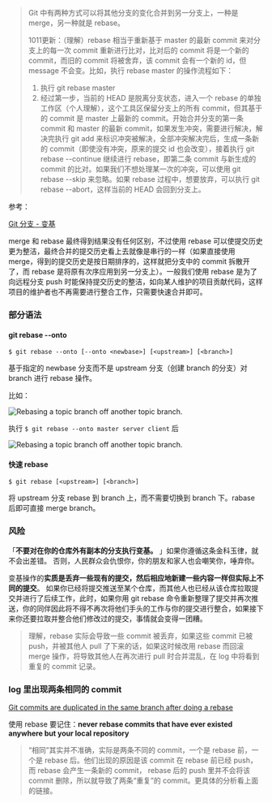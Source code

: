 > Git 中有两种方式可以将其他分支的变化合并到另一分支上，一种是 merge，另一种就是 rebase。
>
> 1011更新：（理解）rebase 相当于重新基于 master 的最新 commit 来对分支上的每一次 commit 重新进行比对，比对后的 commit 将是一个新的 commit，而旧的 commit 将被舍弃，该 commit 会有一个新的 id，但 message 不会变。比如，执行 rebase master 的操作流程如下：
>
> 1. 执行 git rebase master
> 2. 经过第一步，当前的 HEAD 是脱离分支状态，进入一个 rebase 的单独工作区（个人理解），这个工具区保留分支上的所有 commit，但其基于的 commit 是 master 上最新的 commit。开始合并分支的第一条 commit 和 master 的最新 commit，如果发生冲突，需要进行解决，解决完执行 git add 来标识冲突被解决，全部冲突解决完后，生成一条新的 commit（即使没有冲突，原来的提交 id 也会改变），接着执行 git rebase --continue 继续进行 rebase，即第二条 commit 与新生成的 commit 的比对。如果我们不想处理某一次的冲突，可以使用 git rebase --skip 来忽略。如果 rebase 过程中，想要放弃，可以执行 git rebase --abort，这样当前的 HEAD 会回到分支上。
>
>

参考：

[Git 分支 - 变基](https://git-scm.com/book/zh/v2/Git-%E5%88%86%E6%94%AF-%E5%8F%98%E5%9F%BA)

merge 和 rebase 最终得到结果没有任何区别，不过使用 rebase 可以使提交历史更为整洁，最终合并的提交历史看上去就像是串行的一样（如果直接使用 merge，得到的提交历史是按日期排序的，这样就把分支中的 commit 拆散开了，而 rebase 是将原有次序应用到另一分支上）。一般我们使用 rebase 是为了向远程分支 push 时能保持提交历史的整洁，如向某人维护的项目贡献代码，这样项目的维护者也不再需要进行整合工作，只需要快速合并即可。

### 部分语法

#### git rebase --onto

```$ git rebase --onto [--onto <newbase>] [<upstream>] [<branch>]```

基于指定的  newbase 分支而不是 upstream 分支（创建 branch 的分支）对 branch 进行 rebase 操作。

比如：

![Rebasing a topic branch off another topic branch.](https://git-scm.com/book/en/v2/images/interesting-rebase-2.png)

执行 `$ git rebase --onto master server client` 后

![Rebasing a topic branch off another topic branch.](https://git-scm.com/book/en/v2/images/interesting-rebase-2.png)

#### 快速 rebase

```$ git rebase [<upstream>] [<branch>]```

将 upstream 分支 rebase 到 branch 上，而不需要切换到 branch 下。rabase 后即可直接 merge branch。

### 风险

「**不要对在你的仓库外有副本的分支执行变基。** 」如果你遵循这条金科玉律，就不会出差错。 否则，人民群众会仇恨你，你的朋友和家人也会嘲笑你，唾弃你。

变基操作的**实质是丢弃一些现有的提交，然后相应地新建一些内容一样但实际上不同的提交**。 如果你已经将提交推送至某个仓库，而其他人也已经从该仓库拉取提交并进行了后续工作，此时，如果你用 git rebase 命令重新整理了提交并再次推送，你的同伴因此将不得不再次将他们手头的工作与你的提交进行整合，如果接下来你还要拉取并整合他们修改过的提交，事情就会变得一团糟。

> 理解，rebase 实际会导致一些 commit 被丢弃，如果这些 commit 已被 push，并被其他人 pull 了下来的话，如果这时候改用 rebase 而回滚 merge 操作，将导致其他人在再次进行 pull 时合并混乱，在 log 中将看到重复的 commit 记录。



### log 里出现两条相同的 commit

[Git commits are duplicated in the same branch after doing a rebase](https://stackoverflow.com/questions/9264314/git-commits-are-duplicated-in-the-same-branch-after-doing-a-rebase)

使用 rebase 要记住：**never rebase commits that have ever existed anywhere but your local repository**

> “相同”其实并不准确，实际是两条不同的 commit，一个是 rebase 前，一个是 rebase 后。他们出现的原因是该 commit 在 rebase 前已经 push，而 rebase 会产生一条新的 commit， rebase 后的 push 里并不会将该 commit 删除，所以就导致了两条“重复”的 commit。更具体的分析看上面的链接。
